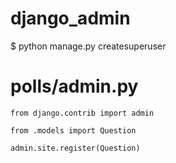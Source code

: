 # django_admin

$ python manage.py createsuperuser


# polls/admin.py

```
from django.contrib import admin

from .models import Question

admin.site.register(Question)
```